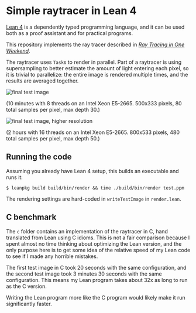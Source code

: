 # Simple raytracer in Lean 4

[Lean 4](https://github.com/leanprover/lean4) is a dependently typed programming language, and 
it can be used both as a proof assistant and for practical programs.

This repository implements the ray tracer described in 
[_Ray Tracing in One Weekend_](https://raytracing.github.io/books/RayTracingInOneWeekend.html).

The raytracer uses `Task`s to render in parallel.  Part of a raytracer is using supersampling
to better estimate the amount of light entering each pixel, so it is trivial to parallelize:
the entire image is rendered multiple times, and the results are averaged together.

![final test image](https://github.com/kmill/lean4-raytracer/blob/master/test13.png?raw=true)

(10 minutes with 8 threads on an Intel Xeon E5-2665. 500x333 pixels, 80 total samples per pixel, max depth 30.)

![final test image, higher resolution](https://github.com/kmill/lean4-raytracer/blob/master/test13.bigger.png?raw=true)

(2 hours with 16 threads on an Intel Xeon E5-2665. 800x533 pixels, 480 total samples per pixel, max depth 50.)

## Running the code

Assuming you already have Lean 4 setup, this builds an executable and runs it:
```
$ leanpkg build build/bin/render && time ./build/bin/render test.ppm
```
The rendering settings are hard-coded in `writeTestImage` in `render.lean`.

## C benchmark

The `c` folder contains an implementation of the raytracer in C, hand translated from Lean using C idioms.
This is not a fair comparison because I spent almost no time thinking about optimizing the Lean version, and the only purpose here is to get some idea of the relative speed of my Lean code to see if I made any horrible mistakes.

The first test image in C took 20 seconds with the same configuration, and the second test image took 3 minutes 30 seconds with the same configuration.  This means my Lean program takes about 32x as long to run as the C version.

Writing the Lean program more like the C program would likely make it run significantly faster.
